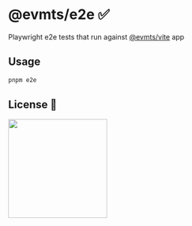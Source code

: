 # @evmts/e2e :white_check_mark:

Playwright e2e tests that run against [@evmts/vite](../examples/vite/) app

## Usage

```bash
pnpm e2e
```

## License 📄

<a href="./LICENSE"><img src="https://user-images.githubusercontent.com/35039927/231030761-66f5ce58-a4e9-4695-b1fe-255b1bceac92.png" width="200" /></a>
